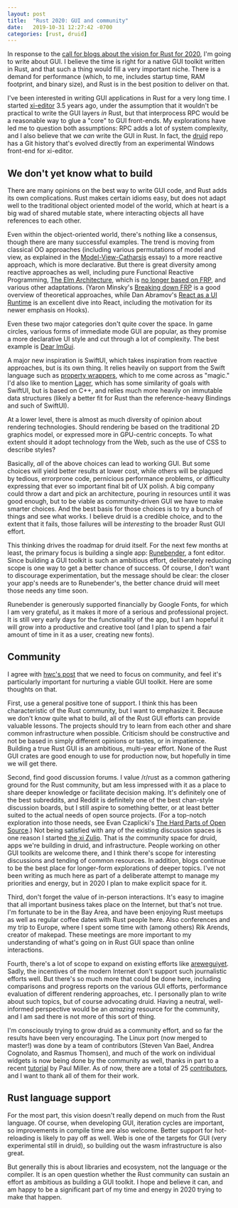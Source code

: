 ```yaml
---
layout: post
title:  "Rust 2020: GUI and community"
date:   2019-10-31 12:27:42 -0700
categories: [rust, druid]
---
```

In response to the [call for blogs about the vision for Rust for 2020][call for blogs 2020], I'm going to write about GUI. I believe the time is right for a native GUI toolkit written in Rust, and that such a thing would fill a very important niche. There is a demand for performance (which, to me, includes startup time, RAM footprint, and binary size), and Rust is in the best position to deliver on that.

I've been interested in writing GUI applications in Rust for a very long time. I started [xi-editor] 3.5 years ago, under the assumption that it wouldn't be practical to write the GUI layers *in* Rust, but that interprocess RPC would be a reasonable way to glue a "core" to GUI front-ends. My explorations have led me to question both assumptions: RPC adds a lot of system complexity, and I also believe that we *can* write the GUI in Rust. In fact, the [druid] repo has a Git history that's evolved directly from an experimental Windows front-end for xi-editor.

## We don't yet know what to build

There are many opinions on the best way to write GUI code, and Rust adds its own complications. Rust makes certain idioms easy, but does not adapt well to the traditional object oriented model of the world, which at heart is a big wad of shared mutable state, where interacting objects all have references to each other.

Even within the object-oriented world, there's nothing like a consensus, though there are many successful examples. The trend is moving from classical OO approaches (including various permutations of model and view, as explained in the [Model-View-Catharsis] essay) to a more reactive approach, which is more declarative. But there is great diversity among reactive approaches as well, including pure Functional Reactive Programming, [The Elm Architecture], which is [no longer based on FRP], and various other adaptations. (Yaron Minsky's [Breaking down FRP] is a good overview of theoretical approaches, while Dan Abramov's [React as a UI Runtime] is an excellent dive into React, including the motivation for its newer emphasis on Hooks).

Even these two major categories don't quite cover the space. In game circles, various forms of immediate mode GUI are popular, as they promise a more declarative UI style and cut through a lot of complexity. The best example is [Dear ImGui].

A major new inspiration is SwiftUI, which takes inspiration from reactive approaches, but is its own thing. It relies heavily on support from the Swift language such as [property wrappers], which to me come across as "magic." I'd also like to mention [Lager], which has some similarity of goals with SwiftUI, but is based on C++, and relies much more heavily on immutable data structures (likely a better fit for Rust than the reference-heavy Bindings and such of SwiftUI).

At a lower level, there is almost as much diversity of opinion about rendering technologies. Should rendering be based on the traditional 2D graphics model, or expressed more in GPU-centric concepts. To what extent should it adopt technology from the Web, such as the use of CSS to describe styles?

Basically, *all* of the above choices can lead to working GUI. But some choices will yield better results at lower cost, while others will be plagued by tedious, errorprone code, pernicious performance problems, or difficulty expressing that ever so important final bit of UX polish. A big company could throw a dart and pick an architecture, pouring in resources until it was good enough, but to be viable as community-driven GUI we have to make smarter choices. And the best basis for those choices is to try a bunch of things and see what works. I believe druid is a credible choice, and to the extent that it fails, those failures will be *interesting* to the broader Rust GUI effort.

This thinking drives the roadmap for druid itself. For the next few months at least, the primary focus is building a single app: [Runebender], a font editor. Since building a GUI toolkit is such an ambitious effort, deliberately reducing scope is one way to get a better chance of success. Of course, I don't want to discourage experimentation, but the message should be clear: the closer your app's needs are to Runebender's, the better chance druid will meet those needs any time soon.

Runebender is generously supported financially by Google Fonts, for which I am very grateful, as it makes it more of a serious and professional project. It is still very early days for the functionality of the app, but I am hopeful it will grow into a productive and creative tool (and I plan to spend a fair amount of time in it as a user, creating new fonts).

## Community

I agree with [hwc's post] that we need to focus on community, and feel it's particularly important for nurturing a viable GUI toolkit. Here are some thoughts on that.

First, use a general positive tone of support. I think this has been characteristic of the Rust community, but I want to emphasize it. Because we don't know quite what to build, all of the Rust GUI efforts can provide valuable lessons. The projects should try to learn from each other and share common infrastructure when possible. Criticism should be constructive and not be based in simply different opinions or tastes, or in impatience. Building a true Rust GUI is an ambitious, multi-year effort. None of the Rust GUI crates are good enough to use for production now, but hopefully in time we will get there.

Second, find good discussion forums. I value /r/rust as a common gathering ground for the Rust community, but am less impressed with it as a place to share deeper knowledge or facilitate decision making. It's definitely one of the best subreddits, and Reddit is definitely one of the best chan-style discussion boards, but I still aspire to something better, or at least better suited to the actual needs of open source projects. (For a top-notch exploration into those needs, see Evan Czaplicki's [The Hard Parts of Open Source].) Not being satisfied with any of the existing discussion spaces is one reason I started [the xi Zulip]. That is *the* community space for druid, apps we're building in druid, and infrastructure. People working on other GUI toolkits are welcome there, and I think there's scope for interesting discussions and tending of common resources. In addition, blogs continue to be the best place for longer-form explorations of deeper topics. I've not been writing as much here as part of a deliberate attempt to manage my priorities and energy, but in 2020 I plan to make explicit space for it.

Third, don't forget the value of in-person interactions. It's easy to imagine that all important business takes place on the Internet, but that's not true. I'm fortunate to be in the Bay Area, and have been enjoying Rust meetups as well as regular coffee dates with Rust people here. Also conferences and my trip to Europe, where I spent some time with (among others) Rik Arends, creator of makepad. These meetings are more important to my understanding of what's going on in Rust GUI space than online interactions.

Fourth, there's a lot of scope to expand on existing efforts like [areweguiyet]. Sadly, the incentives of the modern Internet don't support such journalistic efforts well. But there's so much more that could be done here, including comparisons and progress reports on the various GUI efforts, performance evaluation of different rendering approaches, etc. I personally plan to write about such topics, but of course advocating druid. Having a neutral, well-informed perspective would be an *amazing* resource for the community, and I am sad there is not more of this sort of thing.

I'm consciously trying to grow druid as a community effort, and so far the results have been very encouraging. The Linux port (now merged to master!) was done by a team of contributors (Steven Van Bael, Andrea Cognolato, and Rasmus Thomsen), and much of the work on individual widgets is now being done by the community as well, thanks in part to a recent [tutorial] by Paul Miller. As of now, there are a total of 25 [contributors], and I want to thank all of them for their work.

## Rust language support

For the most part, this vision doesn't really depend on much from the Rust language. Of course, when developing GUI, iteration cycles are important, so improvements in compile time are also welcome. Better support for hot-reloading is likely to pay off as well. Web is one of the targets for GUI (very experimental still in druid), so building out the wasm infrastructure is also great.

But generally this is about libraries and ecosystem, not the language or the compiler. It is an open question whether the Rust community can sustain an effort as ambitious as building a GUI toolkit. I hope and believe it can, and am happy to be a significant part of my time and energy in 2020 trying to make that happen.

[call for blogs 2020]: https://blog.rust-lang.org/2019/10/29/A-call-for-blogs-2020.html
[piet]: https://github.com/linebender/piet
[druid]: https://github.com/xi-editor/druid
[xi-editor]: https://github.com/xi-editor/xi-editor
[makepad]: https://github.com/makepad/makepad
[Model-View-Catharsis]: https://acko.net/blog/model-view-catharsis/
[Breaking down FRP]: https://blog.janestreet.com/breaking-down-frp/
[React as a UI Runtime]: https://overreacted.io/react-as-a-ui-runtime/
[Dear ImGui]: https://github.com/ocornut/imgui
[The Elm Architecture]: https://guide.elm-lang.org/architecture/
[no longer based on FRP]: https://elm-lang.org/news/farewell-to-frp
[property wrappers]: https://mecid.github.io/2019/06/12/understanding-property-wrappers-in-swiftui/
[Lager]: https://sinusoid.es/lager/
[hwc's post]: https://blog.hwc.io/posts/rust-2020/
[The Hard Parts of Open Source]: https://devonzuegel.com/post/the-hard-parts-of-open-source-by-evan-czaplicki
[the xi Zulip]: https://xi.zulipchat.com/
[Runebender]: https://github.com/linebender/runebender
[areweguiyet]: https://areweguiyet.com/
[tutorial]: https://pauljmiller.com/posts/druid-widget-tutorial.html
[contributors]: https://github.com/xi-editor/druid/graphs/contributors
